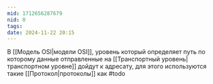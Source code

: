 ```yaml
---
mid: 1712656287679
nid: 0
tags: 
date: 2024-11-22 20:15
---
```

В [[Модель OSI|модели OSI]], уровень который определяет путь по которому данные отправленные на [[Транспортный уровень|транспортном уровне]] дойдут к адресату, для этого используются такие [[Протокол|протоколы]] как #todo